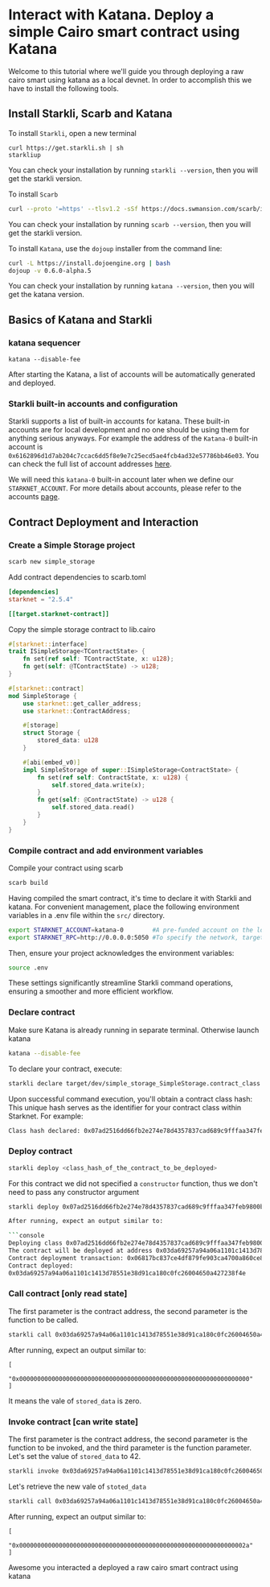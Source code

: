 # Interact with Katana. Deploy a simple Cairo smart contract using Katana

Welcome to this tutorial where we'll guide you through deploying a raw cairo smart using katana as a local devnet. In order to accomplish this we have to install the following tools.

## Install Starkli, Scarb and Katana

To install `Starkli`, open a new terminal

```bashgit add
curl https://get.starkli.sh | sh
starkliup
```

You can check your installation by running `starkli --version`, then you will get the starkli version.

To install `Scarb`

```bash
curl --proto '=https' --tlsv1.2 -sSf https://docs.swmansion.com/scarb/install.sh | sh
```

You can check your installation by running `scarb --version`, then you will get the starkli version.

To install `Katana`, use the `dojoup` installer from the command line:

```bash
curl -L https://install.dojoengine.org | bash
dojoup -v 0.6.0-alpha.5
```

You can check your installation by running `katana --version`, then you will get the katana version.

## Basics of Katana and Starkli

### katana sequencer

```console
katana --disable-fee
```

After starting the Katana, a list of accounts will be automatically generated and deployed.

### Starkli built-in accounts and configuration

Starkli supports a list of built-in accounts for katana. These built-in accounts are for local development and no one should be using them for anything serious anyways. For example the address of the `Katana-0` built-in account is `0x6162896d1d7ab204c7ccac6dd5f8e9e7c25ecd5ae4fcb4ad32e57786bb46e03`. You can check the full list of account addresses [here](https://github.com/xJonathanLEI/starkli/blob/e9a28f1b6e37bcc9fc53b7b7130e935894856739/src/account.rs#L76).

We will need this `katana-0` built-in account later when we define our `STARKNET_ACCOUNT`. For more details about accounts, please refer to the accounts [page](https://book.starkli.rs/accounts).

## Contract Deployment and Interaction

### Create a Simple Storage project

```bash
scarb new simple_storage
```

Add contract dependencies to scarb.toml

```toml
[dependencies]
starknet = "2.5.4"

[[target.starknet-contract]]
```

Copy the simple storage contract to lib.cairo

```rust
#[starknet::interface]
trait ISimpleStorage<TContractState> {
    fn set(ref self: TContractState, x: u128);
    fn get(self: @TContractState) -> u128;
}

#[starknet::contract]
mod SimpleStorage {
    use starknet::get_caller_address;
    use starknet::ContractAddress;

    #[storage]
    struct Storage {
        stored_data: u128
    }

    #[abi(embed_v0)]
    impl SimpleStorage of super::ISimpleStorage<ContractState> {
        fn set(ref self: ContractState, x: u128) {
            self.stored_data.write(x);
        }
        fn get(self: @ContractState) -> u128 {
            self.stored_data.read()
        }
    }
}
```

### Compile contract and add environment variables

Compile your contract using scarb

```bash
scarb build
```

Having compiled the smart contract, it's time to declare it with Starkli and katana. For convenient management, place the following environment variables in a .env file within the `src/` directory.

```bash
export STARKNET_ACCOUNT=katana-0        #A pre-funded account on the local development network.
export STARKNET_RPC=http://0.0.0.0:5050 #To specify the network, targeting the local katana devnet.
```

Then, ensure your project acknowledges the environment variables:

```bash
source .env
```

These settings significantly streamline Starkli command operations, ensuring a smoother and more efficient workflow.

### Declare contract

Make sure Katana is already running in separate terminal. Otherwise launch katana

```bash
katana --disable-fee
```

To declare your contract, execute:

```bash
starkli declare target/dev/simple_storage_SimpleStorage.contract_class.json
```

Upon successful command execution, you'll obtain a contract class hash: This unique hash serves as the identifier for your contract class within Starknet. For example:

```sh
Class hash declared: 0x07ad2516dd66fb2e274e78d4357837cad689c9fffaa347feb9800b231b37b306
```

### Deploy contract

```bash
starkli deploy <class_hash_of_the_contract_to_be_deployed>
```

For this contract we did not specified a `constructor` function, thus we don't need to pass any constructor argument

````bash
starkli deploy 0x07ad2516dd66fb2e274e78d4357837cad689c9fffaa347feb9800b231b37b306

After running, expect an output similar to:

```console
Deploying class 0x07ad2516dd66fb2e274e78d4357837cad689c9fffaa347feb9800b231b37b306 with salt 0x02c93ad00ce6f894729baeafd1fd0456c5a5c540c1caa053ab5392f27ea8f130...
The contract will be deployed at address 0x03da69257a94a06a1101c1413d78551e38d91ca180c0fc26004650a427238f4e
Contract deployment transaction: 0x06817bc837ce4df879fe903ca4700a860ce8165742bd74bdadf379618e89cccd
Contract deployed:
0x03da69257a94a06a1101c1413d78551e38d91ca180c0fc26004650a427238f4e
````

### Call contract [only read state]

The first parameter is the contract address, the second parameter is the function to be called.

```bash
starkli call 0x03da69257a94a06a1101c1413d78551e38d91ca180c0fc26004650a427238f4e get
```

After running, expect an output similar to:

```console
[
    "0x0000000000000000000000000000000000000000000000000000000000000000"
]
```

It means the vale of `stored_data` is zero.

### Invoke contract [can write state]

The first parameter is the contract address, the second parameter is the function to be invoked, and the third parameter is the function parameter. Let's set the value of `stored_data` to 42.

```bash
starkli invoke 0x03da69257a94a06a1101c1413d78551e38d91ca180c0fc26004650a427238f4e set 42
```

Let's retrieve the new vale of `stoted_data`

```bash
starkli call 0x03da69257a94a06a1101c1413d78551e38d91ca180c0fc26004650a427238f4e get
```

After running, expect an output similar to:

```console
[
    "0x000000000000000000000000000000000000000000000000000000000000002a"
]
```

Awesome you interacted a deployed a raw cairo smart contract using katana
